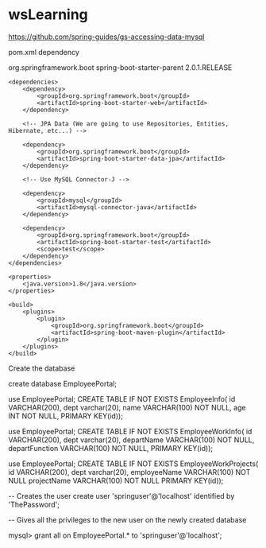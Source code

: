 # wsLearning

https://github.com/spring-guides/gs-accessing-data-mysql


pom.xml dependency

<parent>
        <groupId>org.springframework.boot</groupId>
        <artifactId>spring-boot-starter-parent</artifactId>
        <version>2.0.1.RELEASE</version>
    </parent>

    <dependencies>
        <dependency>
            <groupId>org.springframework.boot</groupId>
            <artifactId>spring-boot-starter-web</artifactId>
        </dependency>

        <!-- JPA Data (We are going to use Repositories, Entities, Hibernate, etc...) -->

        <dependency>
            <groupId>org.springframework.boot</groupId>
            <artifactId>spring-boot-starter-data-jpa</artifactId>
        </dependency>

        <!-- Use MySQL Connector-J -->

        <dependency>
            <groupId>mysql</groupId>
            <artifactId>mysql-connector-java</artifactId>
        </dependency>

        <dependency>
            <groupId>org.springframework.boot</groupId>
            <artifactId>spring-boot-starter-test</artifactId>
            <scope>test</scope>
        </dependency>
    </dependencies>

    <properties>
        <java.version>1.8</java.version>
    </properties>

    <build>
        <plugins>
            <plugin>
                <groupId>org.springframework.boot</groupId>
                <artifactId>spring-boot-maven-plugin</artifactId>
            </plugin>
        </plugins>
    </build>

Create the database

create database EmployeePortal;


use EmployeePortal;
CREATE TABLE IF NOT EXISTS EmployeeInfo(
 id VARCHAR(200), dept varchar(20),
 name VARCHAR(100) NOT NULL,
 age INT NOT NULL,
 PRIMARY KEY(id));

use EmployeePortal;
CREATE TABLE IF NOT EXISTS EmployeeWorkInfo(
 id VARCHAR(200), dept varchar(20),
 departName VARCHAR(100) NOT NULL,
 departFunction VARCHAR(100) NOT NULL,
 PRIMARY KEY(id));

use EmployeePortal;
CREATE TABLE IF NOT EXISTS EmployeeWorkProjects(
 id VARCHAR(200), dept varchar(20),
 employeeName VARCHAR(100) NOT NULL
 projectName VARCHAR(100) NOT NULL
 PRIMARY KEY(id));


 -- Creates the user
create user 'springuser'@'localhost' identified by 'ThePassword';

-- Gives all the privileges to the new user on the newly created database

mysql> grant all on EmployeePortal.* to 'springuser'@'localhost';